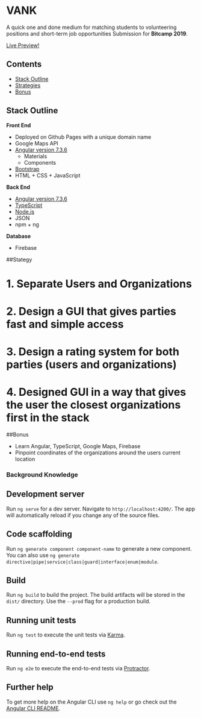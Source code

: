 # VANK
A quick one and done medium for matching students to volunteering positions and short-term job opportunities
Submission for **Bitcamp 2019**.

[Live Preview!](http://getvank.com/)

## Contents
- [Stack Outline](#stack-outline)
- [Strategies](#strategies)
- [Bonus](#bonus)

## Stack Outline 
**Front End**
* Deployed on Github Pages with a unique domain name 
* Google Maps API
* [Angular version 7.3.6](https://cli.angular.io/) 
  * Materials
  * Components
* [Bootstrap](https://getbootstrap.com/)
* HTML + CSS + JavaScript

**Back End**
* [Angular version 7.3.6](https://cli.angular.io/) 
* [TypeScript](https://www.typescriptlang.org/)
* [Node.js](https://nodejs.org/en/)
* JSON
* npm + ng

**Database**
* Firebase

##Stategy
# 1. Separate Users and Organizations
# 2. Design a GUI that gives parties fast and simple access 
# 3. Design a rating system for both parties (users and organizations)
# 4. Designed GUI in a way that gives the user the closest organizations first in the stack

##Bonus
* Learn Angular, TypeScript, Google Maps, Firebase 
* Pinpoint coordinates of the organizations around the users current location 







### Background Knowledge 
## Development server

Run `ng serve` for a dev server. Navigate to `http://localhost:4200/`. The app will automatically reload if you change any of the source files.

## Code scaffolding

Run `ng generate component component-name` to generate a new component. You can also use `ng generate directive|pipe|service|class|guard|interface|enum|module`.

## Build

Run `ng build` to build the project. The build artifacts will be stored in the `dist/` directory. Use the `--prod` flag for a production build.

## Running unit tests

Run `ng test` to execute the unit tests via [Karma](https://karma-runner.github.io).

## Running end-to-end tests

Run `ng e2e` to execute the end-to-end tests via [Protractor](http://www.protractortest.org/).

## Further help

To get more help on the Angular CLI use `ng help` or go check out the [Angular CLI README](https://github.com/angular/angular-cli/blob/master/README.md).
